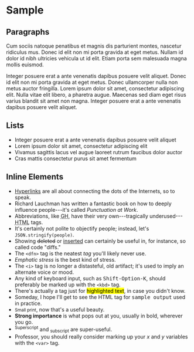 Sample
======

Paragraphs
----------

Cum sociis natoque penatibus et magnis dis parturient montes, nascetur ridiculus mus. Donec id elit non mi porta gravida at eget metus. Nullam id dolor id nibh ultricies vehicula ut id elit. Etiam porta sem malesuada magna mollis euismod.

Integer posuere erat a ante venenatis dapibus posuere velit aliquet. Donec id elit non mi porta gravida at eget metus. Donec ullamcorper nulla non metus auctor fringilla. Lorem ipsum dolor sit amet, consectetur adipiscing elit. Nulla vitae elit libero, a pharetra augue. Maecenas sed diam eget risus varius blandit sit amet non magna. Integer posuere erat a ante venenatis dapibus posuere velit aliquet.

Lists
-----

* Integer posuere erat a ante venenatis dapibus posuere velit aliquet
* Lorem ipsum dolor sit amet, consectetur adipiscing elit
* Vivamus sagittis lacus vel augue laoreet rutrum faucibus dolor auctor
* Cras mattis consectetur purus sit amet fermentum

Inline Elements
---------------

* [Hyperlinks](http://github.com/dnordstrom/polestar) are all about connecting the dots of the Internets, so to speak.
* Richard Lauchman has written a fantastic book on how to deeply influence people---it's called <cite>Punctuation at Work</cite>.
* Abbreviations, like <abbr title="GitHub">GH</abbr>, have their very own---tragically underused---<abbr title="Hypertext Markup Language">HTML</abbr> tags.
* It's certainly not polite to objectify people; instead, let's <code>JSON.stringify(people)</code>.
* Showing <del>deleted</del> or <ins>inserted</ins> can certainly be useful in, for instance, so called code "diffs."
* The `<dfn>` tag is the neatest <dfn title="HTML tag" id="html-tag">tag</dfn> you'll likely never use.
* <em>Emphatic stress</em> is the best kind of stress.
* The `<i>` tag is no longer a distasteful, old artifact; it's used to imply an alternate voice or mood.
* Any kind of keyboard input, such as <kbd>Shift-Option-K</kbd>, should preferably be marked up with the `<kbd>` tag.
* There's actually a tag just for <mark>highlighted text</mark>, in case you didn't know.
* Someday, I hope I'll get to see the HTML tag for <samp>sample output</samp> used in practice.
* <small>Small print</small>, now that's a useful beauty.
* <strong>Strong importance</strong> is what pops out at you, usually in bold, wherever you go.
* <sup>Superscript</sup> and <sub>subscript</sub> are super-useful.
* Professor, you should really consider marking up your <var>x</var> and <var>y</var> variables with the `<var>` tag.